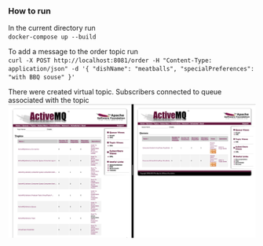 ### How to run

In the current directory run</br>
`docker-compose up --build`

To add a message to the order topic run</br>
`curl -X POST http://localhost:8081/order -H "Content-Type: application/json" -d '{
"dishName": "meatballs",
"specialPreferences": "with BBQ souse"
}'
`

There were created virtual topic. Subscribers connected to queue associated with the topic
![image info](./activeMQDemo.jpg)